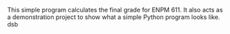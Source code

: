 This simple program calculates the final grade for ENPM 611. It also acts as a demonstration project to show what a simple Python program looks like.
dsb